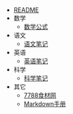
- [README](README.md)
- 数学
    - [数学公式](math/note.md)
- 语文
    - [语文笔记](chinese/note.md)
- 英语
    - [英语笔记](english/note.md)
- 科学
    - [科学笔记](science/note.md)
- 其它
    - [7788食材网](other/7788sc.md)
    - [Markdown手册](other/markdown.md)
